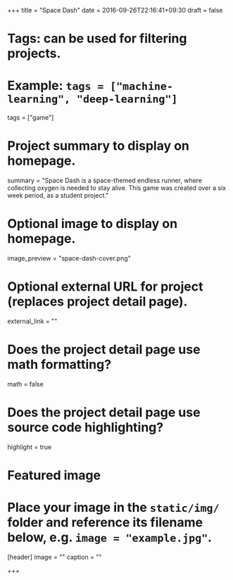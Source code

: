 +++
title = "Space Dash"
date = 2016-09-26T22:16:41+09:30
draft = false

# Tags: can be used for filtering projects.
# Example: `tags = ["machine-learning", "deep-learning"]`
tags = ["game"]

# Project summary to display on homepage.
summary = "Space Dash is a space-themed endless runner, where collecting oxygen is needed to stay alive. This game was created over a six week period, as a student project."

# Optional image to display on homepage.
image_preview = "space-dash-cover.png"

# Optional external URL for project (replaces project detail page).
external_link = ""

# Does the project detail page use math formatting?
math = false

# Does the project detail page use source code highlighting?
highlight = true

# Featured image
# Place your image in the `static/img/` folder and reference its filename below, e.g. `image = "example.jpg"`.
[header]
image = ""
caption = ""

+++

